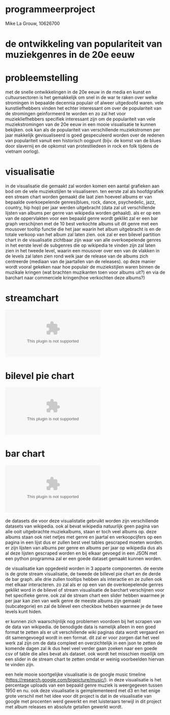 # programmeerproject

Mike La Grouw, 10626700

# de ontwikkeling van populariteit van muziekgenres in de 20e eeuw

# probleemstelling

met de snelle ontwikkelingen in de 20e eeuw in de media en kunst en cultuursectoren is het gemakkelijk om snel in de war te raken over welke stromingen in bepaalde decennia populair of alweer uitgedoofd waren. vele kunstliefhebbers vinden het echter interessant om over de populariteit van de stromingen geinformeerd te worden en zo zal het voor muziekliefhebbers specifiek interessant zijn om de populariteit van vele muziekstromingen van de 20e eeuw in een mooie visualisatie te kunnen bekijken. ook kan als de populariteit van verschillende muziekstromen per jaar makkelijk gevisualiseerd is goed gespeculeerd worden over de redenen van populariteit vanuit een historisch oogpunt (bijv. de komst van de blues door slavernij en de opkomst van protestliedeen in rock en folk tijdens de vietnam oorlog).

# visualisatie

in de visualisatie die gemaakt zal worden komen een aantal grafieken aan bod om de vele muziekstijlen te visualiseren. ten eerste zal als hoofdgrafiek een stream chart worden gemaakt die laat zien hoeveel albums er van bepaalde overkoepelende genres(blues, rock, dance, psychedelic, jazz, country, hip hop) per jaar werden uitgebracht (data zal uit verschillende lijsten van albums per genre van wikipedia worden gehaald). als er op een van de oppervlakten voor een bepaald genre wordt geklikt zal er een bar graph verschijnen met de 10 best verkochte albums uit dit genre met een mousover tooltip functie die het jaar waarin het album uitgebracht is en de totale verkoop van het album zal laten zien. ook zal er een bilevel partition chart in de visualisatie zichtbaar zijn waar van alle overkoepelende genres in het eerste level de subgenres die op wikipedia te vinden zijn zal laten zien in het tweede level, waarin een mousover over een van de vlakken in de levels zal laten zien rond welk jaar de release van de albums zich centreerde (mediaan van de jaartallen van de releases). op deze manier wordt vooral gekeken naar hoe populair de muziekstijlen waren binnen de muzikale kringen (wat brachten muzikanten toen voor albums uit?) en via de barchart naar commerciele kringen(hoe verkochten deze albums?)

# streamchart
![](doc/image1.doc)
# bilevel pie chart
![](doc/image2.doc)
# bar chart
![](doc/image3.doc)

de datasets die voor deze visualistatie gebruikt worden zijn verschillende datasets van wikipedia. ook al bevat wikipedia natuurlijk geen pagina van alle ooit uitgebrachte muziekalbums, staan er toch veel albums op. deze albums staan ook niet netjes met genre en jaartal en verkoopcijfers op een pagina in een lijst dus er zullen best veel tables gescraped moeten worden. er zijn lijsten van albums per genre en albums per jaar op wikipedia dus als al deze lijsten gescraped worden en bij elkaar gevoegd in een JSON met een python programma zal er een goede dataset gemaakt kunnen worden.

de visualisatie kan opgedeeld worden in 3 apparte componenten. de eerste is de grote stream visualisatie, de tweede de billevel pie chart en de derde de bar graph. alle drie zullen tooltips hebben als interactie en ze zullen ook met elkaar interacteren. zo zal als er op een van de overkoepelende genres geklikt word in de bilevel of stream visualisatie de barchart verschijnen voor het specifieke genre. ook zal de stream chart een slider hebben waarmee je per jaar kan zien van welk genre de meeste albums zijn gemaakt (subcategorie) en zal de bilevel een checkbox hebben waarmee je de twee levels kunt hiden.

er kunnen zich waarschijnlijk nog problemen voordoen bij het scrapen van de data van wikipedia. de benodigde data is namelijk alleen in een goed format te zetten als er uit verschillende wiki paginas data wordt vergaard en dit samengevoegd wordt in een format. dit zal er voor zorgen dat het veel werk zal zijn om de data compleet en overzichtelijk in een json te zetten de komende dagen zal ik dus heel veel verder gaan zoeken naar een goede csv of table die alles bevat als dataset. ook wordt het misschien moeilijk om een slider in de stream chart te zetten omdat er weinig voorbeelden hiervan te vinden zijn.

een hele mooie soortgelijke visualisatie is de google music timeline (https://research.google.com/bigpicture/music/). in deze visualisatie is het percentage uploads van een bepaald genre muziek is weergegeven tussen 1950 en nu. ook deze visualisatie is geimplementeerd met d3 en het enige grote verschil met het idee voor dit project is dat in de visualisatie van google met procenten werd gewerkt en met luisteraars terwijl in dit project met album releases en absolute getallen gewerkt wordt.




